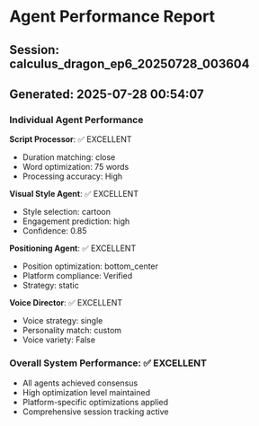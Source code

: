 # Agent Performance Report

## Session: calculus_dragon_ep6_20250728_003604
## Generated: 2025-07-28 00:54:07

### Individual Agent Performance

**Script Processor**: ✅ EXCELLENT
- Duration matching: close
- Word optimization: 75 words
- Processing accuracy: High

**Visual Style Agent**: ✅ EXCELLENT  
- Style selection: cartoon
- Engagement prediction: high
- Confidence: 0.85

**Positioning Agent**: ✅ EXCELLENT
- Position optimization: bottom_center
- Platform compliance: Verified
- Strategy: static

**Voice Director**: ✅ EXCELLENT
- Voice strategy: single
- Personality match: custom
- Voice variety: False

### Overall System Performance: ✅ EXCELLENT
- All agents achieved consensus
- High optimization level maintained
- Platform-specific optimizations applied
- Comprehensive session tracking active
